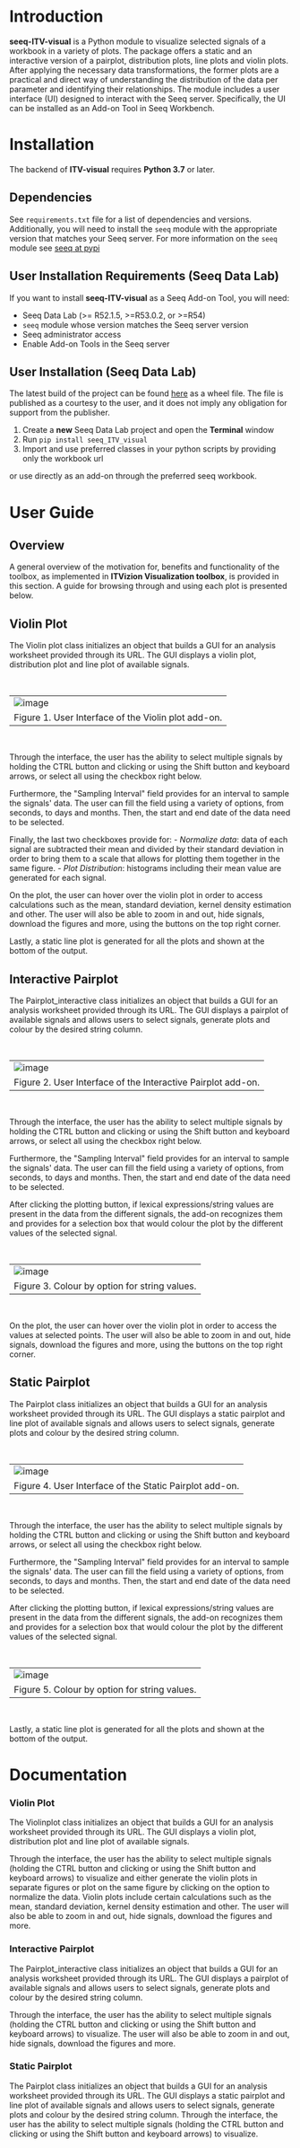 # Introduction

**seeq-ITV-visual** is a Python module to visualize selected signals of a workbook in a variety of plots. The package offers a static and an interactive version of a pairplot, 
distribution plots, line plots and violin plots. After applying the necessary data transformations, the former plots are a practical and direct way of understanding the distribution of the data
per parameter and identifying their relationships. The module includes a user interface (UI) designed to interact with the Seeq server. Specifically, the UI can be installed as an Add-on Tool
in Seeq Workbench.


# Installation

The backend of **ITV-visual** requires **Python 3.7** or later.

## Dependencies

See `requirements.txt` file for a list of
dependencies and versions. Additionally, you will need to install the `seeq` module with the appropriate version that
matches your Seeq server. For more information on the `seeq` module see [seeq at pypi](https://pypi.org/project/seeq/)

## User Installation Requirements (Seeq Data Lab)

If you want to install **seeq-ITV-visual** as a Seeq Add-on Tool, you will need:

- Seeq Data Lab (>= R52.1.5, >=R53.0.2, or >=R54)
- `seeq` module whose version matches the Seeq server version
- Seeq administrator access
- Enable Add-on Tools in the Seeq server

## User Installation (Seeq Data Lab)

The latest build of the project can be found [here](https://pypi.org/project/seeq_ITV-visual/) as a wheel file. The
file is published as a courtesy to the user, and it does not imply any obligation for support from the publisher.

1. Create a **new** Seeq Data Lab project and open the **Terminal** window
2. Run `pip install seeq_ITV_visual`
3. Import and use preferred classes in your python scripts by providing only the workbook url

or use directly as an add-on through the preferred seeq workbook.


# User Guide

## Overview

A general overview of the motivation for, benefits and functionality of the toolbox, as implemented in
**ITVizion Visualization toolbox**, is provided in this section. A guide for browsing through and using each plot is presented below.

## Violin Plot


The Violin plot class initializes an object that builds a GUI for an analysis worksheet provided through its URL. The GUI displays a violin plot, distribution plot and line plot of available signals.

<br>
<table border="0">
 <tr>
    <td><img alt="image" src="docs/_static/violin_plot_ui.png"></td>
 </tr>
 <tr>
    <td>Figure 1. User Interface of the Violin plot add-on.</td>
 </tr>
</table>
<br>

Through the interface, the user has the ability to select multiple signals by holding the CTRL button and clicking or using the Shift button and keyboard arrows, or select all using the checkbox right below. 

Furthermore, the "Sampling Interval" field provides for an interval to sample the signals' data. The user can fill the field using a variety of options, from seconds, to days and months. Then, the start and end date of the data need to be selected.

Finally, the last two checkboxes provide for:
    - *Normalize data*: data of each signal are subtracted their mean and divided by their standard deviation in order to bring them to a scale that allows for plotting them together in the same figure.
    - *Plot Distribution*: histograms including their mean value are generated for each signal.

On the plot, the user can hover over the violin plot in order to access calculations such as the mean, standard deviation, kernel density estimation and other. The user will also be able to zoom in and out, hide signals, download the figures and more, using the buttons on the top right corner.

Lastly, a static line plot is generated for all the plots and shown at the bottom of the output.


## Interactive Pairplot


The Pairplot_interactive class initializes an object that builds a GUI for an analysis worksheet provided through its URL. The GUI displays a pairplot of available signals and allows users to select signals, generate plots and colour by the desired string column. 

<br>
<table border="0">
 <tr>
    <td><img alt="image" src="docs/_static/pair_plot_ui.png"></td>
 </tr>
 <tr>
    <td>Figure 2. User Interface of the Interactive Pairplot add-on.</td>
 </tr>
</table>
<br>

Through the interface, the user has the ability to select multiple signals by holding the CTRL button and clicking or using the Shift button and keyboard arrows, or select all using the checkbox right below. 

Furthermore, the "Sampling Interval" field provides for an interval to sample the signals' data. The user can fill the field using a variety of options, from seconds, to days and months. Then, the start and end date of the data need to be selected.

After clicking the plotting button, if lexical expressions/string values are present in the data from the different signals, the add-on recognizes them and provides for a selection box that would colour the plot by the different values of the selected signal.

<br>
<table border="0">
 <tr>
    <td><img alt="image" src="docs/_static/pair_plot_colour_by.png"></td>
 </tr>
 <tr>
    <td>Figure 3. Colour by option for string values.</td>
 </tr>
</table>
<br>

On the plot, the user can hover over the violin plot in order to access the values at selected points. The user will also be able to zoom in and out, hide signals, download the figures and more, using the buttons on the top right corner.


## Static Pairplot


The Pairplot class initializes an object that builds a GUI for an analysis worksheet provided through its URL. The GUI displays a static pairplot and line plot of available signals and allows users to select signals, generate plots and colour by the desired string column.


<br>
<table border="0">
 <tr>
    <td><img alt="image" src="docs/_static/static_pair_plot_ui.png"></td>
 </tr>
 <tr>
    <td>Figure 4. User Interface of the Static Pairplot add-on.</td>
 </tr>
</table>
<br>



Through the interface, the user has the ability to select multiple signals by holding the CTRL button and clicking or using the Shift button and keyboard arrows, or select all using the checkbox right below. 

Furthermore, the "Sampling Interval" field provides for an interval to sample the signals' data. The user can fill the field using a variety of options, from seconds, to days and months. Then, the start and end date of the data need to be selected.



After clicking the plotting button, if lexical expressions/string values are present in the data from the different signals, the add-on recognizes them and provides for a selection box that would colour the plot by the different values of the selected signal.

<br>
<table border="0">
 <tr>
    <td><img alt="image" src="docs/_static/pair_plot_colour_by.png"></td>
 </tr>
 <tr>
    <td>Figure 5. Colour by option for string values.</td>
 </tr>
</table>
<br>

Lastly, a static line plot is generated for all the plots and shown at the bottom of the output.

# Documentation

### Violin Plot


The Violinplot class initializes an object that builds a GUI for an analysis worksheet provided through its URL. The GUI displays a violin plot, distribution plot and line plot of available signals.

Through the interface, the user has the ability to select multiple signals (holding the CTRL button and clicking or using the Shift button and keyboard arrows) to visualize and either generate the violin plots in separate figures or plot on the same figure by clicking on the option to normalize the data. Violin plots include certain calculations such as the mean, standard deviation, kernel density estimation and other. The user will also be able to zoom in and out, hide signals, download the figures and more.


### Interactive Pairplot


The Pairplot_interactive class initializes an object that builds a GUI for an analysis worksheet provided through its URL. The GUI displays a pairplot of available signals and allows users to select signals, generate plots and colour by the desired string column. 

Through the interface, the user has the ability to select multiple signals (holding the CTRL button and clicking or using the Shift button and keyboard arrows) to visualize. The user will also be able to zoom in and out, hide signals, download the figures and more.



### Static Pairplot


The Pairplot class initializes an object that builds a GUI for an analysis worksheet provided through its URL. The GUI displays a static pairplot and line plot of available signals and allows users to select signals, generate plots and colour by the desired string column. Through the interface, the user has the ability to select multiple signals (holding the CTRL button and clicking or using the Shift button and keyboard arrows) to visualize.
